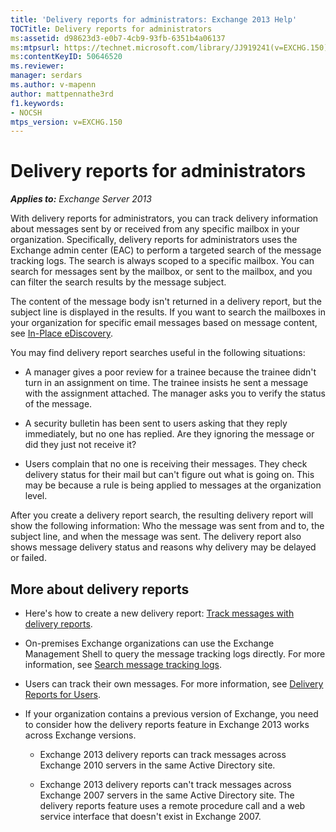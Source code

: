```yaml
---
title: 'Delivery reports for administrators: Exchange 2013 Help'
TOCTitle: Delivery reports for administrators
ms:assetid: d98623d3-e0b7-4cb9-93fb-6351b4a06137
ms:mtpsurl: https://technet.microsoft.com/library/JJ919241(v=EXCHG.150)
ms:contentKeyID: 50646520
ms.reviewer: 
manager: serdars
ms.author: v-mapenn
author: mattpennathe3rd
f1.keywords:
- NOCSH
mtps_version: v=EXCHG.150
---
```


# Delivery reports for administrators

_**Applies to:** Exchange Server 2013_

With delivery reports for administrators, you can track delivery information about messages sent by or received from any specific mailbox in your organization. Specifically, delivery reports for administrators uses the Exchange admin center (EAC) to perform a targeted search of the message tracking logs. The search is always scoped to a specific mailbox. You can search for messages sent by the mailbox, or sent to the mailbox, and you can filter the search results by the message subject.

The content of the message body isn't returned in a delivery report, but the subject line is displayed in the results. If you want to search the mailboxes in your organization for specific email messages based on message content, see [In-Place eDiscovery](https://docs.microsoft.com/exchange/security-and-compliance/in-place-ediscovery/in-place-ediscovery).

You may find delivery report searches useful in the following situations:

  - A manager gives a poor review for a trainee because the trainee didn't turn in an assignment on time. The trainee insists he sent a message with the assignment attached. The manager asks you to verify the status of the message.

  - A security bulletin has been sent to users asking that they reply immediately, but no one has replied. Are they ignoring the message or did they just not receive it?

  - Users complain that no one is receiving their messages. They check delivery status for their mail but can't figure out what is going on. This may be because a rule is being applied to messages at the organization level.

After you create a delivery report search, the resulting delivery report will show the following information: Who the message was sent from and to, the subject line, and when the message was sent. The delivery report also shows message delivery status and reasons why delivery may be delayed or failed.

## More about delivery reports

  - Here's how to create a new delivery report: [Track messages with delivery reports](track-messages-with-delivery-reports-exchange-2013-help.md).

  - On-premises Exchange organizations can use the Exchange Management Shell to query the message tracking logs directly. For more information, see [Search message tracking logs](search-message-tracking-logs-exchange-2013-help.md).

  - Users can track their own messages. For more information, see [Delivery Reports for Users](https://go.microsoft.com/fwlink/?linkid=279920).

  - If your organization contains a previous version of Exchange, you need to consider how the delivery reports feature in Exchange 2013 works across Exchange versions.

      - Exchange 2013 delivery reports can track messages across Exchange 2010 servers in the same Active Directory site.

      - Exchange 2013 delivery reports can't track messages across Exchange 2007 servers in the same Active Directory site. The delivery reports feature uses a remote procedure call and a web service interface that doesn't exist in Exchange 2007.
